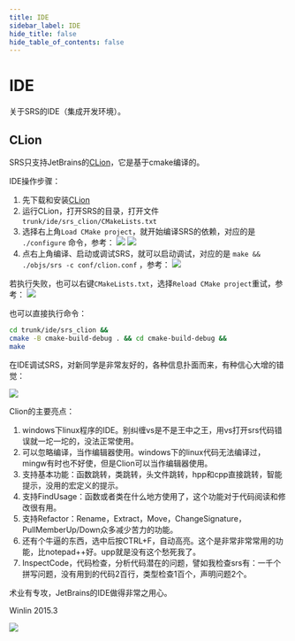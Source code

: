 ```yaml
---
title: IDE
sidebar_label: IDE
hide_title: false
hide_table_of_contents: false
---
```


# IDE

关于SRS的IDE（集成开发环境）。

## CLion

SRS只支持JetBrains的[CLion](http://www.jetbrains.com/clion/)，它是基于cmake编译的。

IDE操作步骤：

1. 先下载和安装[CLion](http://www.jetbrains.com/clion/)
1. 运行CLion，打开SRS的目录，打开文件 `trunk/ide/srs_clion/CMakeLists.txt`
2. 选择右上角`Load CMake project`，就开始编译SRS的依赖，对应的是 `./configure` 命令，参考： ![](/img/doc-integration-ide-001.png) ![](/img/doc-integration-ide-003.png)
3. 点右上角编译、启动或调试SRS，就可以启动调试，对应的是 `make && ./objs/srs -c conf/clion.conf` ，参考： ![](/img/doc-integration-ide-004.png)

若执行失败，也可以右键`CMakeLists.txt`，选择`Reload CMake project`重试，参考： ![](/img/doc-integration-ide-002.png)

也可以直接执行命令：

```bash
cd trunk/ide/srs_clion &&
cmake -B cmake-build-debug . && cd cmake-build-debug && 
make
```

在IDE调试SRS，对新同学是非常友好的，各种信息扑面而来，有种信心大增的错觉：

![](/img/doc-integration-ide-005.png)

Clion的主要亮点：

1. windows下linux程序的IDE。别纠缠vs是不是王中之王，用vs打开srs代码错误就一坨一坨的，没法正常使用。
2. 可以忽略编译，当作编辑器使用。windows下的linux代码无法编译过，mingw有时也不好使，但是Clion可以当作编辑器使用。
3. 支持基本功能：函数跳转，类跳转，头文件跳转，hpp和cpp直接跳转，智能提示，没用的宏定义的提示。
4. 支持FindUsage：函数或者类在什么地方使用了，这个功能对于代码阅读和修改很有用。
5. 支持Refactor：Rename，Extract，Move，ChangeSignature，PullMemberUp/Down众多减少苦力的功能。
6. 还有个牛逼的东西，选中后按CTRL+F，自动高亮。这个是非常非常常用的功能，比notepad++好。upp就是没有这个愁死我了。
7. InspectCode，代码检查，分析代码潜在的问题，譬如我检查srs有：一千个拼写问题，没有用到的代码2百行，类型检查1百个，声明问题2个。

术业有专攻，JetBrains的IDE做得非常之用心。

Winlin 2015.3

![](https://ossrs.net/gif/v1/sls.gif?site=ossrs.io&path=/lts/doc-zh-4/doc/ide)


